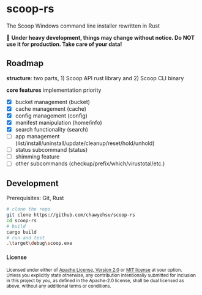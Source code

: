 # scoop-rs
The Scoop Windows command line installer rewritten in Rust

🚧 **Under heavy development, things may change without notice. Do NOT use it for production. Take care of your data!**

## Roadmap

**structure**: two parts, 1) Scoop API rust library and 2) Scoop CLI binary

**core features** implementation priority

- [x] bucket management (bucket)
- [x] cache management (cache)
- [x] config management (config)
- [x] manifest manipulation (home/info)
- [x] search functionality (search)
- [ ] app management (list/install/uninstall/update/cleanup/reset/hold/unhold)
- [ ] status subcommand (status)
- [ ] shimming feature
- [ ] other subcommands (checkup/prefix/which/virustotal/etc.)

## Development

Prerequisites: Git, Rust

```sh
# clone the repo
git clone https://github.com/chawyehsu/scoop-rs
cd scoop-rs
# build
cargo build
# run and test
.\target\debug\scoop.exe
```

#### License

<sup>
Licensed under either of <a href="LICENSE-APACHE">Apache License, Version
2.0</a> or <a href="LICENSE-MIT">MIT license</a> at your option.
</sup>

<br>

<sub>
Unless you explicitly state otherwise, any contribution intentionally submitted
for inclusion in this project by you, as defined in the Apache-2.0 license,
shall be dual licensed as above, without any additional terms or conditions.
</sub>
